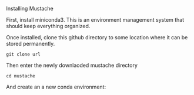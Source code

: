 Installing Mustache

First, install miniconda3. This is an environment management system that should keep everything organized.

Once installed, clone this github directory to some location where it can be stored permanently.

    git clone url
    
Then enter the newly downlaoded mustache directory

    cd mustache
    
And create an a new conda environment:

    